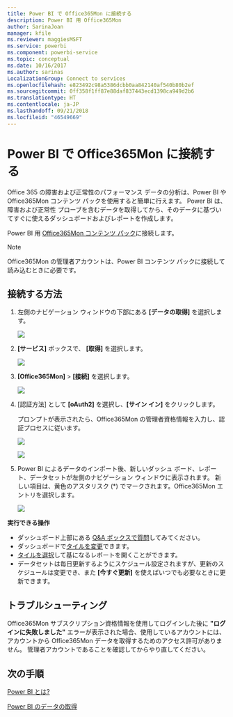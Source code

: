 ```yaml
---
title: Power BI で Office365Mon に接続する
description: Power BI 用 Office365Mon
author: SarinaJoan
manager: kfile
ms.reviewer: maggiesMSFT
ms.service: powerbi
ms.component: powerbi-service
ms.topic: conceptual
ms.date: 10/16/2017
ms.author: sarinas
LocalizationGroup: Connect to services
ms.openlocfilehash: e823492c98a5386dcbb0aa842140af540b80b2ef
ms.sourcegitcommit: 0ff358f1ff87e88daf837443ecd1398ca949d2b6
ms.translationtype: HT
ms.contentlocale: ja-JP
ms.lasthandoff: 09/21/2018
ms.locfileid: "46549669"
---
```

# <a name="connect-to-office365mon-with-power-bi"></a>Power BI で Office365Mon に接続する
Office 365 の障害および正常性のパフォーマンス データの分析は、Power BI や Office365Mon コンテンツ パックを使用すると簡単に行えます。 Power BI は、障害および正常性 プローブを含むデータを取得してから、そのデータに基づいてすぐに使えるダッシュボードおよびレポートを作成します。

Power BI 用 [Office365Mon コンテンツ パック](https://app.powerbi.com/groups/me/getdata/services/office365mon)に接続します。

>[!NOTE]
>Office365Mon の管理者アカウントは、Power BI コンテンツ パックに接続して読み込むときに必要です。

## <a name="how-to-connect"></a>接続する方法
1. 左側のナビゲーション ウィンドウの下部にある **[データの取得]** を選択します。
   
   ![](media/service-connect-to-office365mon/pbi_getdata.png)
2. **[サービス]** ボックスで、 **[取得]** を選択します。
   
   ![](media/service-connect-to-office365mon/pbi_getservices.png) 
3. **[Office365Mon]** \> **[接続]** を選択します。
   
   ![](media/service-connect-to-office365mon/o365mon.png)
4. [認証方法] として **[oAuth2]** を選択し、**[サイン イン]** をクリックします。
   
   プロンプトが表示されたら、Office365Mon の管理者資格情報を入力し、認証プロセスに従います。
   
   ![](media/service-connect-to-office365mon/creds.png)
   
   ![](media/service-connect-to-office365mon/creds2.png)
5. Power BI によるデータのインポート後、新しいダッシュ ボード、レポート、データセットが左側のナビゲーション ウィンドウに表示されます。 新しい項目は、黄色のアスタリスク (\*) でマークされます。Office365Mon エントリを選択します。
   
   ![](media/service-connect-to-office365mon/dashboard4.png)

**実行できる操作**

* ダッシュボード上部にある [Q&A ボックスで質問](consumer/end-user-q-and-a.md)してみてください。
* ダッシュボードで[タイルを変更](service-dashboard-edit-tile.md)できます。
* [タイルを選択](consumer/end-user-tiles.md)して基になるレポートを開くことができます。
* データセットは毎日更新するようにスケジュール設定されますが、更新のスケジュールは変更でき、また **[今すぐ更新]** を使えばいつでも必要なときに更新できます。

## <a name="troubleshooting"></a>トラブルシューティング
Office365Mon サブスクリプション資格情報を使用してログインした後に **"ログインに失敗しました"** エラーが表示された場合、使用しているアカウントには、アカウントから Office365Mon データを取得するためのアクセス許可がありません。 管理者アカウントであることを確認してからやり直してください。

## <a name="next-steps"></a>次の手順
[Power BI とは?](power-bi-overview.md)

[Power BI のデータの取得](service-get-data.md)

